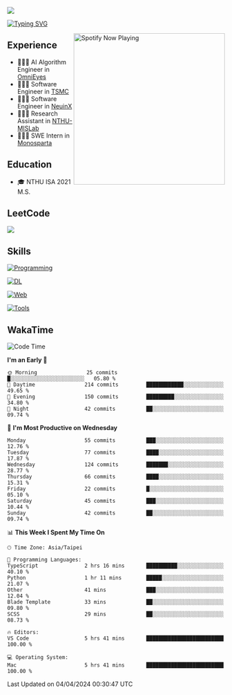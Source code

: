 ![](https://komarev.com/ghpvc/?username=peter0512lee&color=ff69b4)

[![Typing SVG](https://readme-typing-svg.herokuapp.com?color=F742BA&size=22&lines=Hi!+I'm+JYL)](https://git.io/typing-svg)

[<img src="https://spotify-now-playing.peter0512lee.vercel.app/api/spotify-playing" alt="Spotify Now Playing" width="350" align="right" />](https://open.spotify.com/user/21iyoswqgnkoe7peuesmqnhgy)

## Experience
- 🧑🏻‍💻 AI Algorithm Engineer in [OmniEyes](https://www.theomnieyes.com/)
- 🧑🏻‍💻 Software Engineer in [TSMC](https://www.tsmc.com/)
- 🧑🏻‍💻 Software Engineer in [NeuinX](https://neuinx.com/)
- 🧑🏻‍💻 Research Assistant in [NTHU-MISLab](https://mislab.cs.nthu.edu.tw/)
- 🧑🏻‍💻 SWE Intern in [Monosparta](https://monosparta.org/)

## Education
- 🎓 NTHU ISA 2021 M.S.

## LeetCode
![](https://leetcard.jacoblin.cool/peter0512lee?theme=dark&ext=contest)

## Skills
[![Programming](https://skillicons.dev/icons?i=py,cpp,js)](https://skillicons.dev)

[![DL](https://skillicons.dev/icons?i=pytorch,opencv,sklearn)](https://skillicons.dev)

[![Web](https://skillicons.dev/icons?i=html,css,react,tailwind,nodejs,vite,firebase,sqlite,mysql,mongodb)](https://skillicons.dev)

[![Tools](https://skillicons.dev/icons?i=git,github,githubactions,docker,kubernetes,linux,vscode,postman)](https://skillicons.dev)

<!--
<table><tr><td valign="top" width="50%">

<img src="https://github-readme-stats-sigma-five.vercel.app/api?username=peter0512lee&hide_border=true&show_icons=true&locale=en&layout=compact&theme=dracula" align="left" style="width: 100%" />

</td><td valign="top" width="50%">

<img src="https://github-readme-stats-sigma-five.vercel.app/api/top-langs?username=peter0512lee&hide_border=true&show_icons=true&locale=en&layout=compact&theme=dracula" align="left" style="width: 100%" />

</td></tr></table>  
-->

## WakaTime

<!--START_SECTION:waka-->
![Code Time](http://img.shields.io/badge/Code%20Time-1%2C094%20hrs%2050%20mins-blue)

**I'm an Early 🐤** 

```text
🌞 Morning                25 commits          █░░░░░░░░░░░░░░░░░░░░░░░░   05.80 % 
🌆 Daytime                214 commits         ████████████░░░░░░░░░░░░░   49.65 % 
🌃 Evening                150 commits         █████████░░░░░░░░░░░░░░░░   34.80 % 
🌙 Night                  42 commits          ██░░░░░░░░░░░░░░░░░░░░░░░   09.74 % 
```
📅 **I'm Most Productive on Wednesday** 

```text
Monday                   55 commits          ███░░░░░░░░░░░░░░░░░░░░░░   12.76 % 
Tuesday                  77 commits          ████░░░░░░░░░░░░░░░░░░░░░   17.87 % 
Wednesday                124 commits         ███████░░░░░░░░░░░░░░░░░░   28.77 % 
Thursday                 66 commits          ████░░░░░░░░░░░░░░░░░░░░░   15.31 % 
Friday                   22 commits          █░░░░░░░░░░░░░░░░░░░░░░░░   05.10 % 
Saturday                 45 commits          ███░░░░░░░░░░░░░░░░░░░░░░   10.44 % 
Sunday                   42 commits          ██░░░░░░░░░░░░░░░░░░░░░░░   09.74 % 
```


📊 **This Week I Spent My Time On** 

```text
🕑︎ Time Zone: Asia/Taipei

💬 Programming Languages: 
TypeScript               2 hrs 16 mins       ██████████░░░░░░░░░░░░░░░   40.10 % 
Python                   1 hr 11 mins        █████░░░░░░░░░░░░░░░░░░░░   21.07 % 
Other                    41 mins             ███░░░░░░░░░░░░░░░░░░░░░░   12.04 % 
Blade Template           33 mins             ██░░░░░░░░░░░░░░░░░░░░░░░   09.80 % 
SCSS                     29 mins             ██░░░░░░░░░░░░░░░░░░░░░░░   08.73 % 

🔥 Editors: 
VS Code                  5 hrs 41 mins       █████████████████████████   100.00 % 

💻 Operating System: 
Mac                      5 hrs 41 mins       █████████████████████████   100.00 % 
```


 Last Updated on 04/04/2024 00:30:47 UTC
<!--END_SECTION:waka-->


<!--
**peter0512lee/peter0512lee** is a ✨ _special_ ✨ repository because its `README.md` (this file) appears on your GitHub profile.

